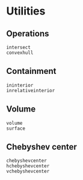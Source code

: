 # Utilities

## Operations
```@docs
intersect
convexhull
```

## Containment
```@docs
ininterior
inrelativeinterior
```

## Volume
```@docs
volume
surface
```

## Chebyshev center
```@docs
chebyshevcenter
hchebyshevcenter
vchebyshevcenter
```
